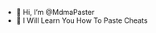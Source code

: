 - 👋 Hi, I’m @MdmaPaster
- 👀 I Will Learn You How To Paste Cheats


<!---
MdmaPaster/MdmaPaster is a ✨ special ✨ repository because its `README.md` (this file) appears on your GitHub profile.
You can click the Preview link to take a look at your changes.
--->
